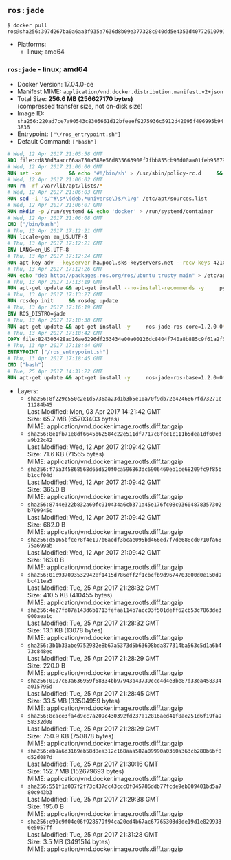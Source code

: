 ## `ros:jade`

```console
$ docker pull ros@sha256:397d267ba0a6aa3f935a7636d8b09e377328c940dd5e4353d4077261079131db
```

-	Platforms:
	-	linux; amd64

### `ros:jade` - linux; amd64

-	Docker Version: 17.04.0-ce
-	Manifest MIME: `application/vnd.docker.distribution.manifest.v2+json`
-	Total Size: **256.6 MB (256627170 bytes)**  
	(compressed transfer size, not on-disk size)
-	Image ID: `sha256:220ad7ce7a90543c8305661d12bfeeef9275936c5912d42095f496995b943836`
-	Entrypoint: `["\/ros_entrypoint.sh"]`
-	Default Command: `["bash"]`

```dockerfile
# Wed, 12 Apr 2017 21:05:58 GMT
ADD file:cd830d3aacc66aa750a588e56d835663908f7fbb855cb96d00aa01feb9567948 in / 
# Wed, 12 Apr 2017 21:06:00 GMT
RUN set -xe 		&& echo '#!/bin/sh' > /usr/sbin/policy-rc.d 	&& echo 'exit 101' >> /usr/sbin/policy-rc.d 	&& chmod +x /usr/sbin/policy-rc.d 		&& dpkg-divert --local --rename --add /sbin/initctl 	&& cp -a /usr/sbin/policy-rc.d /sbin/initctl 	&& sed -i 's/^exit.*/exit 0/' /sbin/initctl 		&& echo 'force-unsafe-io' > /etc/dpkg/dpkg.cfg.d/docker-apt-speedup 		&& echo 'DPkg::Post-Invoke { "rm -f /var/cache/apt/archives/*.deb /var/cache/apt/archives/partial/*.deb /var/cache/apt/*.bin || true"; };' > /etc/apt/apt.conf.d/docker-clean 	&& echo 'APT::Update::Post-Invoke { "rm -f /var/cache/apt/archives/*.deb /var/cache/apt/archives/partial/*.deb /var/cache/apt/*.bin || true"; };' >> /etc/apt/apt.conf.d/docker-clean 	&& echo 'Dir::Cache::pkgcache ""; Dir::Cache::srcpkgcache "";' >> /etc/apt/apt.conf.d/docker-clean 		&& echo 'Acquire::Languages "none";' > /etc/apt/apt.conf.d/docker-no-languages 		&& echo 'Acquire::GzipIndexes "true"; Acquire::CompressionTypes::Order:: "gz";' > /etc/apt/apt.conf.d/docker-gzip-indexes 		&& echo 'Apt::AutoRemove::SuggestsImportant "false";' > /etc/apt/apt.conf.d/docker-autoremove-suggests
# Wed, 12 Apr 2017 21:06:02 GMT
RUN rm -rf /var/lib/apt/lists/*
# Wed, 12 Apr 2017 21:06:03 GMT
RUN sed -i 's/^#\s*\(deb.*universe\)$/\1/g' /etc/apt/sources.list
# Wed, 12 Apr 2017 21:06:07 GMT
RUN mkdir -p /run/systemd && echo 'docker' > /run/systemd/container
# Wed, 12 Apr 2017 21:06:08 GMT
CMD ["/bin/bash"]
# Thu, 13 Apr 2017 17:12:21 GMT
RUN locale-gen en_US.UTF-8
# Thu, 13 Apr 2017 17:12:21 GMT
ENV LANG=en_US.UTF-8
# Thu, 13 Apr 2017 17:12:24 GMT
RUN apt-key adv --keyserver ha.pool.sks-keyservers.net --recv-keys 421C365BD9FF1F717815A3895523BAEEB01FA116
# Thu, 13 Apr 2017 17:12:26 GMT
RUN echo "deb http://packages.ros.org/ros/ubuntu trusty main" > /etc/apt/sources.list.d/ros-latest.list
# Thu, 13 Apr 2017 17:13:19 GMT
RUN apt-get update && apt-get install --no-install-recommends -y     python-rosdep     python-rosinstall     python-vcstools     && rm -rf /var/lib/apt/lists/*
# Thu, 13 Apr 2017 17:13:27 GMT
RUN rosdep init     && rosdep update
# Thu, 13 Apr 2017 17:16:19 GMT
ENV ROS_DISTRO=jade
# Thu, 13 Apr 2017 17:18:38 GMT
RUN apt-get update && apt-get install -y     ros-jade-ros-core=1.2.0-0*     && rm -rf /var/lib/apt/lists/*
# Thu, 13 Apr 2017 17:18:42 GMT
COPY file:824303428ad16ae6296df253434e00a00126dc8404f740a8b885c9f61a2f5fcb in / 
# Thu, 13 Apr 2017 17:18:44 GMT
ENTRYPOINT ["/ros_entrypoint.sh"]
# Thu, 13 Apr 2017 17:18:45 GMT
CMD ["bash"]
# Tue, 25 Apr 2017 14:31:22 GMT
RUN apt-get update && apt-get install -y     ros-jade-ros-base=1.2.0-0*     && rm -rf /var/lib/apt/lists/*
```

-	Layers:
	-	`sha256:8f229c550c2e1d5736aa23d1b3b5e10a70f9db72e4246867fd73271c11284b45`  
		Last Modified: Mon, 03 Apr 2017 14:21:42 GMT  
		Size: 65.7 MB (65703403 bytes)  
		MIME: application/vnd.docker.image.rootfs.diff.tar.gzip
	-	`sha256:8e1fb71e8df6645b62584c22e511df7717c8fcc1c111b5dea1df60eda9b22c42`  
		Last Modified: Wed, 12 Apr 2017 21:09:42 GMT  
		Size: 71.6 KB (71565 bytes)  
		MIME: application/vnd.docker.image.rootfs.diff.tar.gzip
	-	`sha256:f75a345868568d65d520f0ca596863dc6906460eb1ce68209fc9f85bb1ccf04d`  
		Last Modified: Wed, 12 Apr 2017 21:09:42 GMT  
		Size: 365.0 B  
		MIME: application/vnd.docker.image.rootfs.diff.tar.gzip
	-	`sha256:8744e322b832a60fc910434a6cb371a45e176fc08c93604878357302b709945c`  
		Last Modified: Wed, 12 Apr 2017 21:09:42 GMT  
		Size: 682.0 B  
		MIME: application/vnd.docker.image.rootfs.diff.tar.gzip
	-	`sha256:d5165bfce78f4e197b6aedf3bcae095bd466ed7f7de688cd0710fa6875a699ab`  
		Last Modified: Wed, 12 Apr 2017 21:09:42 GMT  
		Size: 163.0 B  
		MIME: application/vnd.docker.image.rootfs.diff.tar.gzip
	-	`sha256:01c937093532942ef1415d786eff2f1cbcfb9d9674703800d0e150d9bc411ea5`  
		Last Modified: Tue, 25 Apr 2017 21:28:32 GMT  
		Size: 410.5 KB (410455 bytes)  
		MIME: application/vnd.docker.image.rootfs.diff.tar.gzip
	-	`sha256:4e27fd87a143d6b1713fefaa114b7acc03f501deff62cb53c7863de3900aea1c`  
		Last Modified: Tue, 25 Apr 2017 21:28:32 GMT  
		Size: 13.1 KB (13078 bytes)  
		MIME: application/vnd.docker.image.rootfs.diff.tar.gzip
	-	`sha256:3b1b33abe9752982e8b67a5373d5b63698bda877314ba563c5d1a6b473c848ec`  
		Last Modified: Tue, 25 Apr 2017 21:28:29 GMT  
		Size: 220.0 B  
		MIME: application/vnd.docker.image.rootfs.diff.tar.gzip
	-	`sha256:0107c63a636959f68334bb97943b43739ccc4d4e3be87d33ea458334a015795d`  
		Last Modified: Tue, 25 Apr 2017 21:28:45 GMT  
		Size: 33.5 MB (33504959 bytes)  
		MIME: application/vnd.docker.image.rootfs.diff.tar.gzip
	-	`sha256:8cace3fa4d9cc7a209c430392fd237a12816aed41f8ae251d6f19fa958332d08`  
		Last Modified: Tue, 25 Apr 2017 21:28:29 GMT  
		Size: 750.9 KB (750878 bytes)  
		MIME: application/vnd.docker.image.rootfs.diff.tar.gzip
	-	`sha256:eb9a6d3169eb58d8ea312c168aaa582a09990a0360a363cb280b6bf8d52d087d`  
		Last Modified: Tue, 25 Apr 2017 21:30:16 GMT  
		Size: 152.7 MB (152679693 bytes)  
		MIME: application/vnd.docker.image.rootfs.diff.tar.gzip
	-	`sha256:551f1d007f2f73c437dc43ccc0f045786ddb77fcde9eb009401bd5a780c943b3`  
		Last Modified: Tue, 25 Apr 2017 21:29:38 GMT  
		Size: 195.0 B  
		MIME: application/vnd.docker.image.rootfs.diff.tar.gzip
	-	`sha256:e90c9f04e06f928579f94ca20ed4b67ac67765303d8de19d1e8299336e5057ff`  
		Last Modified: Tue, 25 Apr 2017 21:31:28 GMT  
		Size: 3.5 MB (3491514 bytes)  
		MIME: application/vnd.docker.image.rootfs.diff.tar.gzip
